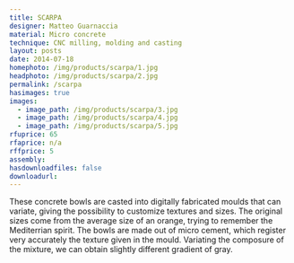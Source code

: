 ```yaml
---
title: SCARPA
designer: Matteo Guarnaccia
material: Micro concrete
technique: CNC milling, molding and casting
layout: posts
date: 2014-07-18
homephoto: /img/products/scarpa/1.jpg
headphoto: /img/products/scarpa/2.jpg
permalink: /scarpa
hasimages: true
images:  
  - image_path: /img/products/scarpa/3.jpg
  - image_path: /img/products/scarpa/4.jpg
  - image_path: /img/products/scarpa/5.jpg  
rfuprice: 65 
rfaprice: n/a
rffprice: 5
assembly: 
hasdownloadfiles: false
downloadurl:
---
```



These concrete bowls are casted into digitally fabricated moulds that can variate, giving the possibility to customize textures and sizes. The original sizes come from the average size of an orange, trying to remember the Mediterrian spirit. The bowls are made out of micro cement, which  register very accurately the texture given in the mould. Variating the composure of the mixture, we can obtain slightly different gradient of gray.
